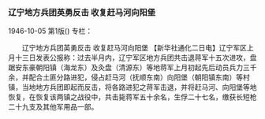 ### 辽宁地方兵团英勇反击  收复赶马河向阳堡

1946-10-05
第1版()
专栏：

　　辽宁地方兵团英勇反击
    收复赶马河向阳堡
    【新华社通化二日电】辽宁军区上月十三日发表公报称：过去半月内，辽宁军区地方兵团共击退蒋军十五次进攻，盘踞安东豪朝阳镇（海龙东）及灸盘（清源东）等地蒋军上月初起先后动员兵力三千余，并配合土匪分路进犯，侵占赶马河（抚顺东南）向阳堡（朝阳镇东南）等村镇，当地地方兵团即起而反击，将各路进犯之蒋军击退，并将赶马河、向阳堡等地恢复，在恢复该两镇之战役中，共击毙蒋军五十余名，生俘二十七名，缴获长短枪二十九支及其他军用品一部。
